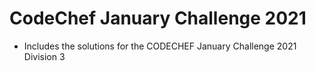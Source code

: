 <H1> CodeChef January Challenge 2021 </H1>

- Includes the solutions for the CODECHEF January Challenge 2021 Division 3
